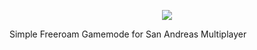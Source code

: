 <p align="center">
  <img src="https://i.ibb.co/D14Lpns/PFR.png">
</p>
Simple Freeroam Gamemode for San Andreas Multiplayer
